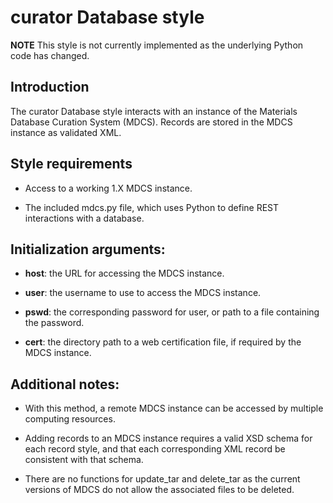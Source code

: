 # curator Database style

**NOTE** This style is not currently implemented as the underlying Python code has changed.

## Introduction

The curator Database style interacts with an instance of the Materials Database Curation System (MDCS).  Records are stored in the MDCS instance as validated XML.

## Style requirements

- Access to a working 1.X MDCS instance.

- The included mdcs.py file, which uses Python to define REST interactions with a database.

## Initialization arguments:

- __host__: the URL for accessing the MDCS instance.

- __user__: the username to use to access the MDCS instance.

- __pswd__: the corresponding password for user, or path to a file containing the password.

- __cert__: the directory path to a web certification file, if required by the MDCS instance.

## Additional notes:

- With this method, a remote MDCS instance can be accessed by multiple computing resources.

- Adding records to an MDCS instance requires a valid XSD schema for each record   style, and that each corresponding XML record be consistent with that schema.
  
- There are no functions for update_tar and delete_tar as the current versions of MDCS do not allow the associated files to be deleted.